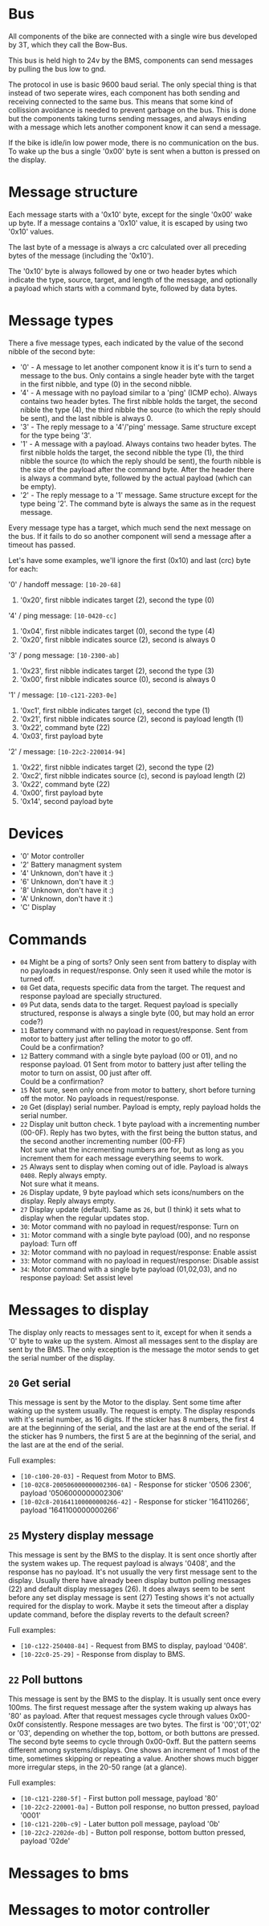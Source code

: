 # Bus
All components of the bike are connected with a single wire bus developed by 3T, which they call the Bow-Bus.

This bus is held high to 24v by the BMS, components can send messages by pulling the bus low to gnd.

The protocol in use is basic 9600 baud serial. The only special thing is that instead of two seperate wires, each component has both sending and receiving connected to the same bus. This means that some kind of collission avoidance is needed to prevent garbage on the bus. This is done but the components taking turns sending messages, and always ending with a message which lets another component know it can send a message.

If the bike is idle/in low power mode, there is no communication on the bus. To wake up the bus a single '0x00' byte is sent when a button is pressed on the display.

# Message structure
Each message starts with a '0x10' byte, except for the single '0x00' wake up byte.
If a message contains a '0x10' value, it is escaped by using two '0x10' values.

The last byte of a message is always a crc calculated over all preceding bytes of the message (including the '0x10').

The '0x10' byte is always followed by one or two header bytes which indicate the type, source, target, and length of the message, and optionally a payload which starts with a command byte, followed by data bytes.

# Message types
There a five message types, each indicated by the value of the second nibble of the second byte:
- '0' - A message to let another component know it is it's turn to send a message to the bus. Only contains a single header byte with the target in the first nibble, and type (0) in the second nibble.
- '4' - A message with no payload similar to a 'ping' (ICMP echo). Always contains two header bytes. The first nibble holds the target, the second nibble the type (4), the third nibble the source (to which the reply should be sent), and the last nibble is always 0.
- '3' - The reply message to a '4'/'ping' message. Same structure except for the type being '3'.
- '1' - A message with a payload. Always contains two header bytes. The first nibble holds the target, the second nibble the type (1), the third nibble the source (to which the reply should be sent), the fourth nibble is the size of the payload after the command byte. After the header there is always a command byte, followed by the actual payload (which can be empty).
- '2' - The reply message to a '1' message. Same structure except for the type being '2'. The command byte is always the same as in the request message.

Every message type has a target, which much send the next message on the bus. If it fails to do so another component will send a message after a timeout has passed.

Let's have some examples, we'll ignore the first (0x10) and last (crc) byte for each:

'0' / handoff message: `[10-20-68]`
1. '0x20', first nibble indicates target (2), second the type (0)

'4' / ping message: `[10-0420-cc]`
1. '0x04', first nibble indicates target (0), second the type (4)
2. '0x20', first nibble indicates source (2), second is always 0

'3' / pong message: `[10-2300-ab]`
1. '0x23', first nibble indicates target (2), second the type (3)
2. '0x00', first nibble indicates source (0), second is always 0

'1' / message: `[10-c121-2203-0e]`
1. '0xc1', first nibble indicates target (c), second the type (1)
2. '0x21', first nibble indicates source (2), second is payload length (1)
3. '0x22', command byte (22)
4. '0x03', first payload byte

'2' / message: `[10-22c2-220014-94]`
1. '0x22', first nibble indicates target (2), second the type (2)
2. '0xc2', first nibble indicates source (c), second is payload length (2)
3. '0x22', command byte (22)
4. '0x00', first payload byte
5. '0x14', second payload byte

# Devices
- '0' Motor controller
- '2' Battery managment system
- '4' Unknown, don't have it :)
- '6' Unknown, don't have it :)
- '8' Unknown, don't have it :)
- 'A' Unknown, don't have it :)
- 'C' Display 

# Commands
- `04` Might be a ping of sorts? Only seen sent from battery to display with no payloads in request/response. Only seen it used while the motor is turned off.
- `08` Get data, requests specific data from the target. The request and response payload are specially structured.
- `09` Put data, sends data to the target. Request payload is specially structured, response is always a single byte (00, but may hold an error code?)
- `11` Battery command with no payload in request/response. Sent from motor to battery just after telling the motor to go off.  
Could be a confirmation?
- `12` Battery command with a single byte payload (00 or 01), and no response payload. 01 Sent from motor to battery just after telling the motor to turn on assist, 00 just after off.  
Could be a confirmation?
- `15` Not sure, seen only once from motor to battery, short before turning off the motor. No payloads in request/response. 
- `20` Get (display) serial number. Payload is empty, reply payload holds the serial number.
- `22` Display unit button check. 1 byte payload with a incrementing number (00-0F). Reply has two bytes, with the first being the button status, and the second another incrementing number (00-FF)  
Not sure what the incrementing numbers are for, but as long as you increment them for each message everything seems to work.
- `25` Always sent to display when coming out of idle. Payload is always `0408`. Reply always empty.  
Not sure what it means.
- `26` Display update, 9 byte payload which sets icons/numbers on the display. Reply always empty.
- `27` Display update (default). Same as `26`, but (I think) it sets what to display when the regular updates stop.
- `30`: Motor command with no payload in request/response: Turn on
- `31`: Motor command with a single byte payload (00), and no response payload: Turn off
- `32`: Motor command with no payload in request/response: Enable assist
- `33`: Motor command with no payload in request/response: Disable assist
- `34`: Motor command with a single byte payload (01,02,03), and no response payload: Set assist level

# Messages to display

The display only reacts to messages sent to it, except for when it sends a '0' byte to wake up the system.
Almost all messages sent to the display are sent by the BMS.
The only exception is the message the motor sends to get the serial number of the display.


## `20` Get serial
This message is sent by the Motor to the display.
Sent some time after waking up the system usually.
The request is empty. The display responds with it's serial number, as 16 digits.
If the sticker has 8 numbers, the first 4 are at the beginning of the serial, and the last are at the end of the serial.
If the sticker has 9 numbers, the first 5 are at the beginning of the serial, and the last are at the end of the serial.

Full examples:
- `[10-c100-20-03]` - Request from Motor to BMS.
- `[10-02C8-200506000000002306-0A]` - Response for sticker '0506 2306', payload '0506000000002306'
- `[10-02c8-201641100000000266-42]` - Response for sticker '164110266', payload '1641100000000266'

## `25` Mystery display message
This message is sent by the BMS to the display.
It is sent once shortly after the system wakes up.
The request payload is always '0408', and the response has no payload.
It's not usually the very first message sent to the display.
Usually there have already been display button polling messages (22) and default display messages (26).
It does always seem to be sent before any set display message is sent (27)
Testing shows it's not actually required for the display to work.
Maybe it sets the timeout after a display update command, before the display reverts to the default screen?

Full examples:
- `[10-c122-250408-84]` - Request from BMS to display, payload '0408'.
- `[10-22c0-25-29]` - Response from display to BMS.

## `22` Poll buttons
This message is sent by the BMS to the display.
It is usually sent once every 100ms.
The first request message after the system waking up always has '80' as payload.
After that request messages cycle through values 0x00-0x0f consistently.
Respone messages are two bytes. The first is '00','01','02' or '03', depending on whether the top, bottom, or both buttons are pressed. The second byte seems to cycle through 0x00-0xff. But the pattern seems different among systems/displays. One shows an increment of 1 most of the time, sometimes skipping or repeating a value. Another shows much bigger more irregular steps, in the 20-50 range (at a glance).

Full examples:

- `[10-c121-2280-5f]` - First button poll message, payload '80'
- `[10-22c2-220001-0a]` - Button poll response, no button pressed, payload '0001'
- `[10-c121-220b-c9]` - Later button poll message, payload '0b'
- `[10-22c2-2202de-db]` - Button poll response, bottom button pressed, payload '02de'

# Messages to bms


# Messages to motor controller


